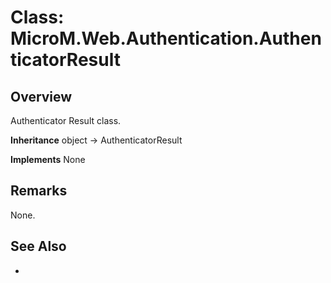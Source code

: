 # Class: MicroM.Web.Authentication.AuthenticatorResult
## Overview
Authenticator Result class.

**Inheritance**
object -> AuthenticatorResult

**Implements**
None

## Remarks
None.

## See Also
-